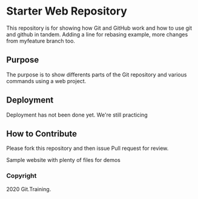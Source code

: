 # Starter Web Repository

This repository is for showing how Git and GitHub work and how to use git and github in tandem. Adding a line for
rebasing example, more changes from myfeature branch too.

## Purpose
The purpose is to show differents parts of the Git repository and various commands using a web project.

## Deployment
Deployment has not been done yet. We're still practicing

## How to Contribute
Please fork this repository and then issue Pull request for review.

Sample website with plenty of files for demos

### Copyright
2020 Git.Training.